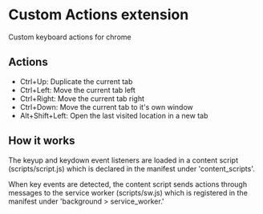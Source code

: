 # Custom Actions extension

Custom keyboard actions for chrome

## Actions

* Ctrl+Up: Duplicate the current tab
* Ctrl+Left: Move the current tab left
* Ctrl+Right: Move the current tab right
* Ctrl+Down: Move the current tab to it's own window
* Alt+Shift+Left: Open the last visited location in a new tab

## How it works

The keyup and keydown event listeners are loaded in a content script (scripts/script.js) which is declared in the manifest under 'content_scripts'.

When key events are detected, the content script sends actions through messages to the service worker (scripts/sw.js) which is registered in the manifest under 'background > service_worker.'